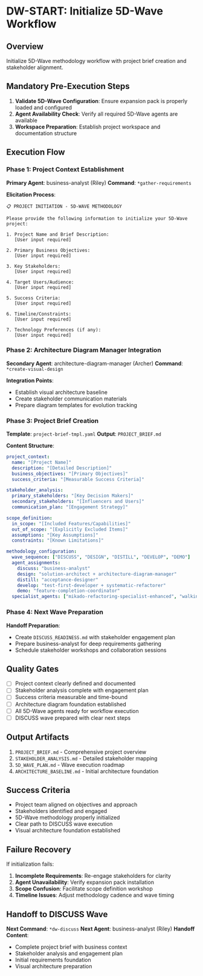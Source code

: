# DW-START: Initialize 5D-Wave Workflow

## Overview
Initialize 5D-Wave methodology workflow with project brief creation and stakeholder alignment.

## Mandatory Pre-Execution Steps
1. **Validate 5D-Wave Configuration**: Ensure expansion pack is properly loaded and configured
2. **Agent Availability Check**: Verify all required 5D-Wave agents are available
3. **Workspace Preparation**: Establish project workspace and documentation structure

## Execution Flow

### Phase 1: Project Context Establishment
**Primary Agent**: business-analyst (Riley)
**Command**: `*gather-requirements`

**Elicitation Process**:
```
📋 PROJECT INITIATION - 5D-WAVE METHODOLOGY

Please provide the following information to initialize your 5D-Wave project:

1. Project Name and Brief Description:
   [User input required]

2. Primary Business Objectives:
   [User input required]

3. Key Stakeholders:
   [User input required]

4. Target Users/Audience:
   [User input required]

5. Success Criteria:
   [User input required]

6. Timeline/Constraints:
   [User input required]

7. Technology Preferences (if any):
   [User input required]
```

### Phase 2: Architecture Diagram Manager Integration
**Secondary Agent**: architecture-diagram-manager (Archer)
**Command**: `*create-visual-design`

**Integration Points**:
- Establish visual architecture baseline
- Create stakeholder communication materials
- Prepare diagram templates for evolution tracking

### Phase 3: Project Brief Creation
**Template**: `project-brief-tmpl.yaml`
**Output**: `PROJECT_BRIEF.md`

**Content Structure**:
```yaml
project_context:
  name: "[Project Name]"
  description: "[Detailed Description]"
  business_objectives: "[Primary Objectives]"
  success_criteria: "[Measurable Success Criteria]"

stakeholder_analysis:
  primary_stakeholders: "[Key Decision Makers]"
  secondary_stakeholders: "[Influencers and Users]"
  communication_plan: "[Engagement Strategy]"

scope_definition:
  in_scope: "[Included Features/Capabilities]"
  out_of_scope: "[Explicitly Excluded Items]"
  assumptions: "[Key Assumptions]"
  constraints: "[Known Limitations]"

methodology_configuration:
  wave_sequence: ["DISCUSS", "DESIGN", "DISTILL", "DEVELOP", "DEMO"]
  agent_assignments:
    discuss: "business-analyst"
    design: "solution-architect + architecture-diagram-manager"
    distill: "acceptance-designer"
    develop: "test-first-developer + systematic-refactorer"
    demo: "feature-completion-coordinator"
  specialist_agents: ["mikado-refactoring-specialist-enhanced", "walking-skeleton-helper", "root-cause-analyzer"]
```

### Phase 4: Next Wave Preparation
**Handoff Preparation**:
- Create `DISCUSS_READINESS.md` with stakeholder engagement plan
- Prepare business-analyst for deep requirements gathering
- Schedule stakeholder workshops and collaboration sessions

## Quality Gates
- [ ] Project context clearly defined and documented
- [ ] Stakeholder analysis complete with engagement plan
- [ ] Success criteria measurable and time-bound
- [ ] Architecture diagram foundation established
- [ ] All 5D-Wave agents ready for workflow execution
- [ ] DISCUSS wave prepared with clear next steps

## Output Artifacts
1. `PROJECT_BRIEF.md` - Comprehensive project overview
2. `STAKEHOLDER_ANALYSIS.md` - Detailed stakeholder mapping
3. `5D_WAVE_PLAN.md` - Wave execution roadmap
4. `ARCHITECTURE_BASELINE.md` - Initial architecture foundation

## Success Criteria
- Project team aligned on objectives and approach
- Stakeholders identified and engaged
- 5D-Wave methodology properly initialized
- Clear path to DISCUSS wave execution
- Visual architecture foundation established

## Failure Recovery
If initialization fails:
1. **Incomplete Requirements**: Re-engage stakeholders for clarity
2. **Agent Unavailability**: Verify expansion pack installation
3. **Scope Confusion**: Facilitate scope definition workshop
4. **Timeline Issues**: Adjust methodology cadence and wave timing

## Handoff to DISCUSS Wave
**Next Command**: `*dw-discuss`
**Next Agent**: business-analyst (Riley)
**Handoff Content**:
- Complete project brief with business context
- Stakeholder analysis and engagement plan
- Initial requirements foundation
- Visual architecture preparation
